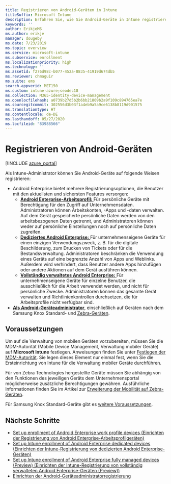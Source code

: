 ```yaml
---
title: Registrieren von Android-Geräten in Intune
titleSuffix: Microsoft Intune
description: Erfahren Sie, wie Sie Android-Geräte in Intune registrieren.
keywords: ''
author: ErikjeMS
ms.author: erikje
manager: dougeby
ms.date: 7/23/2019
ms.topic: overview
ms.service: microsoft-intune
ms.subservice: enrollment
ms.localizationpriority: high
ms.technology: ''
ms.assetid: f276d98c-b077-452a-8835-41919d674db5
ms.reviewer: chmaguir
ms.suite: ems
search.appverid: MET150
ms.custom: intune-azure;seodec18
ms.collection: M365-identity-device-management
ms.openlocfilehash: a0739b27d5b2b6bb21809b2a9f109c894765ea7e
ms.sourcegitcommit: 302556d3b03f1a4eb9a5a9ce6138b8119d901575
ms.translationtype: HT
ms.contentlocale: de-DE
ms.lasthandoff: 05/27/2020
ms.locfileid: "83988566"
---
```

# <a name="enroll-android-devices"></a>Registrieren von Android-Geräten

[!INCLUDE [azure_portal](../includes/azure_portal.md)]

Als Intune-Administrator können Sie Android-Geräte auf folgende Weisen registrieren:
- Android Enterprise bietet mehrere Registrierungsoptionen, die Benutzer mit den aktuellsten und sichersten Features versorgen:
    - [**Android Enterprise-Arbeitsprofil:** ](android-work-profile-enroll.md) Für persönliche Geräte mit Berechtigung für den Zugriff auf Unternehmensdaten. Administratoren können Arbeitskonten, -Apps und -daten verwalten. Auf dem Gerät gespeicherte persönliche Daten werden von den arbeitsbezogenen Daten getrennt, und Administratoren können weder auf persönliche Einstellungen noch auf persönliche Daten zugreifen. 
    - [**Dediziertes Android Enterprise:** ](android-kiosk-enroll.md) Für unternehmenseigene Geräte für einen einzigen Verwendungszweck, z. B. für die digitale Beschilderung, zum Drucken von Tickets oder für die Bestandsverwaltung. Administratoren beschränken die Verwendung eines Geräts auf eine begrenzte Anzahl von Apps und Weblinks. Außerdem wird verhindert, dass Benutzer andere Apps hinzufügen oder andere Aktionen auf dem Gerät ausführen können.
    - [**Vollständig verwaltetes Android Enterprise:** ](android-fully-managed-enroll.md) Für unternehmenseigene Geräte für einzelne Benutzer, die ausschließlich für die Arbeit verwendet werden, und nicht für persönliche Zwecke. Administratoren können das gesamte Gerät verwalten und Richtlinienkontrollen durchsetzen, die für Arbeitsprofile nicht verfügbar sind. 
- [**Als Android-Geräteadministrator**](android-enroll-device-administrator.md), einschließlich auf Geräten nach dem Samsung Knox Standard- und [Zebra-Geräten](../configuration/android-zebra-mx-overview.md). 

## <a name="prerequisites"></a>Voraussetzungen

Um auf die Verwaltung von mobilen Geräten vorzubereiten, müssen Sie die MDM-Autorität (Mobile Device Management, Verwaltung mobiler Geräte) auf **Microsoft Intune** festlegen. Anweisungen finden Sie unter [Festlegen der MDM-Autorität](../fundamentals/mdm-authority-set.md). Sie legen dieses Element nur einmal fest, wenn Sie die Ersteinrichtung von Intune für die Verwaltung mobiler Geräte durchführen.

Für von Zebra Technologies hergestellte Geräte müssen Sie abhängig von den Funktionen des jeweiligen Geräts dem Unternehmensportal möglicherweise zusätzliche Berechtigungen gewähren. Ausführliche Informationen finden Sie im Artikel zur [Erweiterung der Mobilität auf Zebra-Geräten](../configuration/android-zebra-mx-overview.md).

Für Samsung Knox Standard-Geräte gibt es [weitere Voraussetzungen](android-samsung-knox-mobile-enroll.md).

## <a name="next-steps"></a>Nächste Schritte

- [Set up enrollment of Android Enterprise work profile devices (Einrichten der Registrierung von Android Enterprise-Arbeitsprofilgeräten)](android-work-profile-enroll.md)
- [Set up Intune enrollment of Android Enterprise dedicated devices (Einrichten der Intune-Registrierung von dedizierten Android Enterprise-Geräten)](android-kiosk-enroll.md)
- [Set up Intune enrollment of Android Enterprise fully managed devices (Preview) (Einrichten der Intune-Registrierung von vollständig verwalteten Android Enterprise-Geräten (Preview))](android-fully-managed-enroll.md)
- [Einrichten der Android-Geräteadministratorregistrierung](android-enroll-device-administrator.md)

